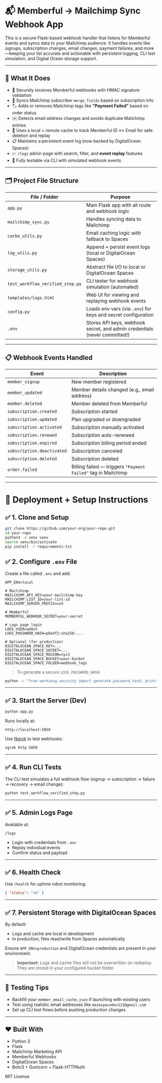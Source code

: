 
# 📬 Memberful → Mailchimp Sync Webhook App

This is a secure Flask-based webhook handler that listens for Memberful events and syncs data to your Mailchimp audience. It handles events like signups, subscription changes, email changes, payment failures, and more—keeping your list accurate and actionable with persistent logging, CLI test simulation, and Digital Ocean storage support.

---

## 🧠 What It Does

- 🔐 Securely receives Memberful webhooks with HMAC signature validation
- 🔄 Syncs Mailchimp subscriber `merge_fields` based on subscription info
- 🏷️ Adds or removes Mailchimp tags like **"Payment Failed"** based on order status
- ✉️ Detects email address changes and avoids duplicate Mailchimp entries
- 🧠 Uses a local + remote cache to track Memberful ID ↔ Email for safe deletion and replay
- 📋 Maintains a persistent event log (now backed by DigitalOcean Spaces)
- 📈 `/logs` admin page with search, filter, and **event replay** features
- 🔧 Fully testable via CLI with simulated webhook events

---

## 🗂️ Project File Structure

| File / Folder              | Purpose |
|---------------------------|---------|
| `app.py`                  | Main Flask app with all route and webhook logic |
| `mailchimp_sync.py`       | Handles syncing data to Mailchimp |
| `cache_utils.py`          | Email caching logic with fallback to Spaces |
| `log_utils.py`            | Append + persist event logs (local or DigitalOcean Spaces) |
| `storage_utils.py`        | Abstract file I/O to local or DigitalOcean Spaces |
| `test_workflow_verified_step.py` | CLI tester for webhook simulation (automated) |
| `templates/logs.html`     | Web UI for viewing and replaying webhook events |
| `config.py`               | Loads env vars (via `.env`) for keys and secret configuration |
| `.env`                    | Stores API keys, webhook secret, and admin credentials (never committed!) |

---

## 📋 Webhook Events Handled

| Event                      | Description |
|---------------------------|-------------|
| `member_signup`           | New member registered |
| `member_updated`          | Member details changed (e.g., email address) |
| `member.deleted`          | Member deleted from Memberful |
| `subscription.created`    | Subscription started |
| `subscription.updated`    | Plan upgraded or downgraded |
| `subscription.activated`  | Subscription manually activated |
| `subscription.renewed`    | Subscription auto-renewed |
| `subscription.expired`    | Subscription billing period ended |
| `subscription.deactivated`| Subscription canceled |
| `subscription.deleted`    | Subscription deleted |
| `order.failed`            | Billing failed — triggers `"Payment Failed"` tag in Mailchimp |

---

# 🚀 Deployment + Setup Instructions

## ✅ 1. Clone and Setup

```bash
git clone https://github.com/your-org/your-repo.git
cd your-repo
python3 -m venv venv
source venv/bin/activate
pip install -r requirements.txt
```

## ✅ 2. Configure `.env` File

Create a file called `.env` and add:

```env
APP_ENV=local

# Mailchimp
MAILCHIMP_API_KEY=your-mailchimp-key
MAILCHIMP_LIST_ID=your-list-id
MAILCHIMP_SERVER_PREFIX=usX

# Memberful
MEMBERFUL_WEBHOOK_SECRET=your-secret

# Logs page login
LOGS_USER=admin
LOGS_PASSWORD_HASH=pbkdf2:sha256:...

# Optional (for production)
DIGITALOCEAN_SPACE_KEY=...
DIGITALOCEAN_SPACE_SECRET=...
DIGITALOCEAN_SPACE_REGION=nyc3
DIGITALOCEAN_SPACE_BUCKET=your-bucket
DIGITALOCEAN_SPACE_FOLDER=webhook_logs
```

> To generate a secure `LOGS_PASSWORD_HASH`:
```bash
python -c "from werkzeug.security import generate_password_hash; print(generate_password_hash('YourPasswordHere'))"
```

---

## ✅ 3. Start the Server (Dev)

```bash
python app.py
```

Runs locally at:
```
http://localhost:5050
```

Use [Ngrok](https://ngrok.com/) to test webhooks:

```bash
ngrok http 5050
```

---

## ✅ 4. Run CLI Tests

The CLI test simulates a full webhook flow (signup → subscription → failure → recovery → email change):

```bash
python test_workflow_verified_step.py
```

---

## ✅ 5. Admin Logs Page

Available at:
```
/logs
```

- Login with credentials from `.env`
- Replay individual events
- Confirm status and payload

---

## ✅ 6. Health Check

Use `/health` for uptime robot monitoring:

```json
{ "status": "ok" }
```

---

## ✅ 7. Persistent Storage with DigitalOcean Spaces

By default:
- Logs and cache are local in development
- In production, files read/write from Spaces automatically

Ensure `APP_ENV=production` and DigitalOcean credentials are present in your environment.

> **Important:** Logs and cache files will not be overwritten on redeploy. They are stored in your configured bucket folder.

---

## 🧪 Testing Tips

- Backfill your `member_email_cache.json` if launching with existing users
- Test using realistic email addresses like `mazespacedev123@gmail.com`
- Set up CLI test flows before pushing production changes

---

## ❤️ Built With

- Python 3
- Flask
- Mailchimp Marketing API
- Memberful Webhooks
- DigitalOcean Spaces
- Boto3 + Gunicorn + Flask-HTTPAuth

MIT License

